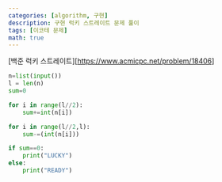 ```yaml
---
categories: [algorithm, 구현]
description: 구현 럭키 스트레이트 문제 풀이
tags: [이코테 문제]
math: true
---
```


[백준 럭키 스트레이트][https://www.acmicpc.net/problem/18406]

```python
n=list(input())
l = len(n)
sum=0

for i in range(l//2):
    sum+=int(n[i])

for i in range(l//2,l):
    sum-=(int(n[i]))

if sum==0:
    print("LUCKY")
else:
    print("READY")
```

